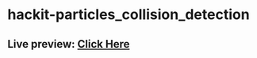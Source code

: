 # hackit-particles_collision_detection

## Live preview: [Click Here](https://htmlpreview.github.io/?https://github.com/kraack-tech/hackit-particles_collision_detection/blob/main/index.html)